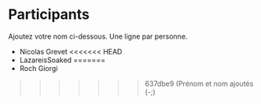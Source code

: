 # Participants
Ajoutez votre nom ci-dessous.
Une ligne par personne.

- Nicolas Grevet
<<<<<<< HEAD
- LazareisSoaked
=======
- Roch Giorgi
>>>>>>> 637dbe9 (Prénom et nom ajoutés (-;)

